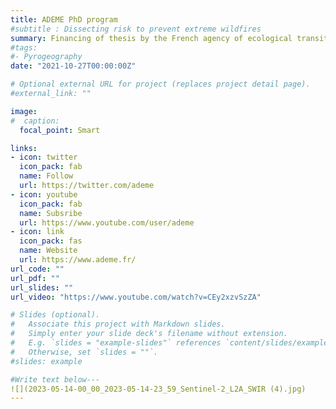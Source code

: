 ```yaml
---
title: ADEME PhD program
#subtitle : Dissecting risk to prevent extreme wildfires
summary: Financing of thesis by the French agency of ecological transition
#tags:
#- Pyrogeography
date: "2021-10-27T00:00:00Z"

# Optional external URL for project (replaces project detail page).
#external_link: ""

image:
#  caption: 
  focal_point: Smart

links:
- icon: twitter
  icon_pack: fab
  name: Follow
  url: https://twitter.com/ademe
- icon: youtube
  icon_pack: fab
  name: Subsribe
  url: https://www.youtube.com/user/ademe
- icon: link
  icon_pack: fas
  name: Website
  url: https://www.ademe.fr/
url_code: ""
url_pdf: ""
url_slides: ""
url_video: "https://www.youtube.com/watch?v=CEy2xzvSzZA"

# Slides (optional).
#   Associate this project with Markdown slides.
#   Simply enter your slide deck's filename without extension.
#   E.g. `slides = "example-slides"` references `content/slides/example-slides.md`.
#   Otherwise, set `slides = ""`.
#slides: example

#Write text below---
![](2023-05-14-00_00_2023-05-14-23_59_Sentinel-2_L2A_SWIR (4).jpg)
---
```

